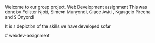 Welcome to our group project. Web Development assignment
This was done by Felister Njoki, Simeon Munyondi, Grace Awiti , Kgaugelo Pheeha and S Onyondi

It is a depiction of the skills we have developed sofar

#   w e b d e v - a s s i g n m e n t  
 